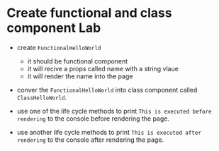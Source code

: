 # Create functional and class component Lab

* create `FunctionalHelloWorld` 
    * it should be functional component
    * it will recive a props called name with a string vlaue 
    * it will render the name into the page 

* conver the `FunctionalHelloWorld`  into class component called `ClassHelloWorld`.

* use one of the life cycle methods to print `This is executed before rendering` to the console before rendering the page. 

* use another life cycle methods to print `This is executed after rendering` to the console after rendering the page. 


  
